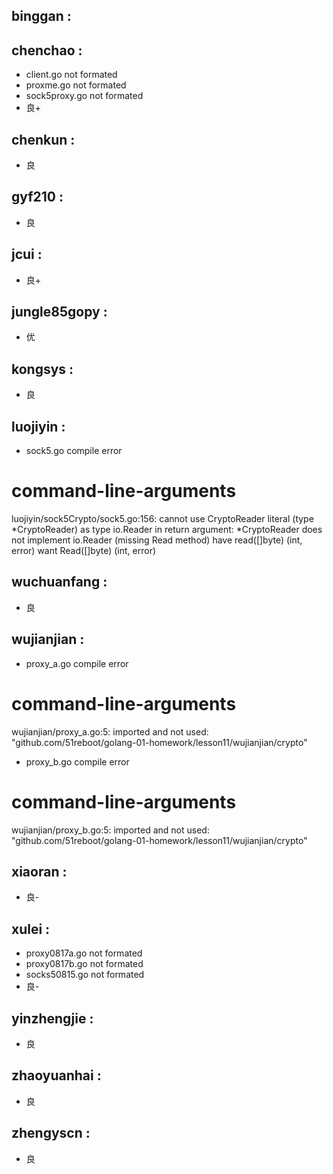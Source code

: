 ## binggan :


## chenchao :
- client.go not formated
- proxme.go not formated
- sock5proxy.go not formated
- 良+

## chenkun :
- 良

## gyf210 :
- 良


## jcui :
- 良+

## jungle85gopy :
- 优

## kongsys :
- 良

## luojiyin :
- sock5.go compile error
# command-line-arguments
luojiyin/sock5Crypto/sock5.go:156: cannot use CryptoReader literal (type *CryptoReader) as type io.Reader in return argument:
	*CryptoReader does not implement io.Reader (missing Read method)
		have read([]byte) (int, error)
		want Read([]byte) (int, error)


## wuchuanfang :
- 良

## wujianjian :
- proxy_a.go compile error
# command-line-arguments
wujianjian/proxy_a.go:5: imported and not used: "github.com/51reboot/golang-01-homework/lesson11/wujianjian/crypto"

- proxy_b.go compile error
# command-line-arguments
wujianjian/proxy_b.go:5: imported and not used: "github.com/51reboot/golang-01-homework/lesson11/wujianjian/crypto"


## xiaoran :
- 良-

## xulei :
- proxy0817a.go not formated
- proxy0817b.go not formated
- socks50815.go not formated
- 良-

## yinzhengjie :
- 良

## zhaoyuanhai :
- 良

## zhengyscn :
- 良
